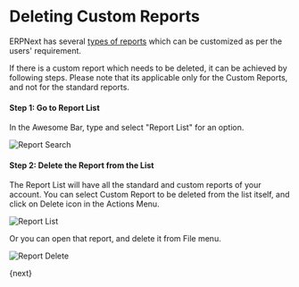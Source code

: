 <!-- add-breadcrumbs -->
# Deleting Custom Reports

ERPNext has several [types of reports](/docs/user/manual/en/customize-erpnext/articles/making-custom-reports) which can be customized as per the users' requirement.

If there is a custom report which needs to be deleted, it can be achieved by following steps. Please note that its applicable only for the Custom Reports, and not for the standard reports.

#### Step 1: Go to Report List

In the Awesome Bar, type and select "Report List" for an option.

<img alt="Report Search" class="screenshot" src="{{docs_base_url}}/assets/img/customize/customize-deleting-reports-1.png">

#### Step 2: Delete the Report from the List

The Report List will have all the standard and custom reports of your account. You can select Custom Report to be deleted from the list itself, and click on Delete icon in the Actions Menu.

<img alt="Report List" class="screenshot" src="{{docs_base_url}}/assets/img/customize/customize-deleting-reports.png">

Or you can open that report, and delete it from File menu.

<img alt="Report Delete" class="screenshot" src="{{docs_base_url}}/assets/img/customize/customize-deleting-reports-2.png">

{next}

<!-- markdown -->
  
